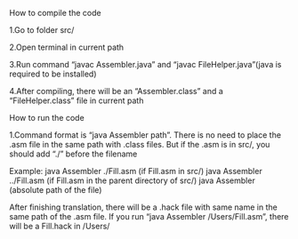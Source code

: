 How to compile the code

1.Go to folder src/ 

2.Open terminal in current path

3.Run command “javac Assembler.java” and “javac FileHelper.java”(java is required to be installed)

4.After compiling, there will be an “Assembler.class” and a “FileHelper.class” file in current path

How to run the code

1.Command format is “java Assembler path”. There is no need to place the .asm file in the same path with .class files. But if the .asm is in src/, you should add “./” before the filename

Example:
	java Assembler ./Fill.asm (if Fill.asm in src/)
	java Assembler ../Fill.asm (if Fill.asm in the parent directory of src/)
	java Assembler (absolute path of the file)

After finishing translation, there will be a .hack file with same name in the same path of the .asm file.
If you run “java Assembler /Users/Fill.asm”, there will be a Fill.hack in /Users/

